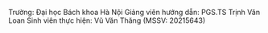 Trường: Đại học Bách khoa Hà Nội
Giảng viên hướng dẫn: PGS.TS Trịnh Văn Loan
Sinh viên thực hiện: Vũ Văn Thăng (MSSV: 20215643)
